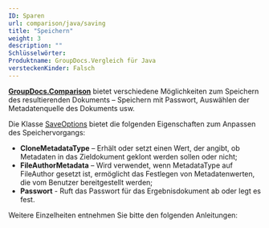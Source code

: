 ```yaml
---
ID: Sparen
url: comparison/java/saving
title: "Speichern"
weight: 3
description: ""
Schlüsselwörter:
Produktname: GroupDocs.Vergleich für Java
versteckenKinder: Falsch
---
```

**[GroupDocs.Comparison](https://products.groupdocs.com/comparison/java)** bietet verschiedene Möglichkeiten zum Speichern des resultierenden Dokuments – Speichern mit Passwort, Auswählen der Metadatenquelle des Dokuments usw.

Die Klasse [SaveOptions](https://apireference.groupdocs.com/comparison/java/com.groupdocs.comparison.options.save/SaveOptions) bietet die folgenden Eigenschaften zum Anpassen des Speichervorgangs:

* **CloneMetadataType** – Erhält oder setzt einen Wert, der angibt, ob Metadaten in das Zieldokument geklont werden sollen oder nicht;
* **FileAuthorMetadata** – Wird verwendet, wenn MetadataType auf FileAuthor gesetzt ist, ermöglicht das Festlegen von Metadatenwerten, die vom Benutzer bereitgestellt werden;
* **Passwort** - Ruft das Passwort für das Ergebnisdokument ab oder legt es fest.

Weitere Einzelheiten entnehmen Sie bitte den folgenden Anleitungen:

